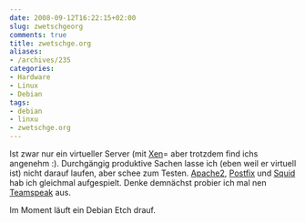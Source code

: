 ```yaml
---
date: 2008-09-12T16:22:15+02:00
slug: zwetschgeorg
comments: true
title: zwetschge.org
aliases:
- /archives/235
categories:
- Hardware
- Linux
- Debian
tags:
- debian
- linxu
- zwetschge.org
---
```


Ist zwar nur ein virtueller Server (mit
[Xen](http://de.wikipedia.org/wiki/Xen)= aber trotzdem find ichs angenehm
:). Durchgängig produktive Sachen lasse ich (eben weil er virtuell ist)
nicht darauf laufen, aber schee zum Testen.
[Apache2](http://www.apache.org/), [Postfix](http://www.postfix.org/) und
[Squid](http://de.wikipedia.org/wiki/Squid) hab ich gleichmal aufgespielt.
Denke demnächst probier ich mal nen[ Teamspeak](http://goteamspeak.com)
aus.

Im Moment läuft ein Debian Etch drauf.
